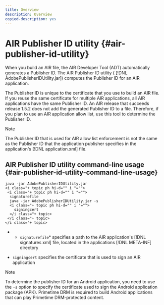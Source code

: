 ```yaml
---
title: Overview
description: Overview
copied-description: yes
---
```


# AIR Publisher ID utility {#air-publisher-id-utility}

When you build an AIR file, the AIR Developer Tool (ADT) automatically generates a Publisher ID. The AIR Publisher ID utility ( [!DNL AdobePublisherIDUtility.jar]) computes the Publisher ID for an AIR application.

The Publisher ID is unique to the certificate that you use to build an AIR file. If you reuse the same certificate for multiple AIR applications, all AIR applications have the same Publisher ID. An AIR release that succeeds release 1.5.2 does not add the generated Publisher ID to a file. Therefore, if you plan to use an AIR application allow list, use this tool to determine the Publisher ID. 

>[!NOTE]
>
>The Publisher ID that is used for AIR allow list enforcement is not the same as the Publisher ID that the application publisher specifies in the application's [!DNL application.xml] file.

## AIR Publisher ID utility command-line usage {#air-publisher-id-utility-command-line-usage}

```
java -jar AdobePublisherIDUtility.jar 
<i class="+ topic ph hi-d="" i "="">
 <i class="+ topic ph hi-d="" i "="">
  signaturefile 
  java -jar AdobePublisherIDUtility.jar -s 
  <i class="+ topic ph hi-d="" i "="">
    signingcert
  </i class="+ topic>
 </i class="+ topic>
</i class="+ topic>
```

* * `signaturefile`* specifies a path to the AIR application's [!DNL signatures.xml] file, located in the applications [!DNL META-INF] directory 

* `signingcert` specifies the certificate that is used to sign an AIR application

>[!NOTE]
>
>To determine the publisher ID for an Android application, you need to use the `-s` option to specify the certificate used to sign the Android application package (APK). Primetime DRM is required to build Android applications that can play Primetime DRM-protected content.